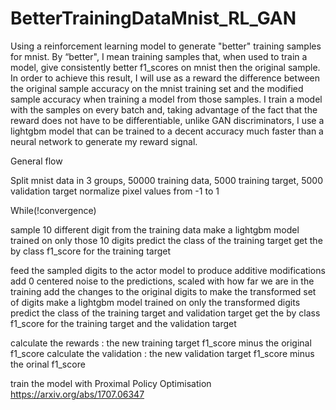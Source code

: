 # BetterTrainingDataMnist_RL_GAN


Using a reinforcement learning model to generate "better" training samples for mnist. By “better", I mean training samples that, when used to train a model, give consistently better f1_scores on mnist then the original sample. In order to achieve this result, I will use as a reward the difference between the original sample accuracy on the mnist training set and the modified sample accuracy when training a model from those samples. I train a model with the samples on every batch and, taking advantage of the fact that the reward does not have to be differentiable, unlike GAN discriminators, I use a lightgbm model that can be trained to a decent accuracy much faster than a neural network to generate my reward signal.


General flow


Split mnist data in 3 groups, 50000 training data, 5000 training target, 5000 validation target
normalize pixel values from -1 to 1


While(!convergence)
  
  
  sample 10 different digit from the training data
  make a lightgbm model trained on only those 10 digits
  predict the class of the training target
  get the by class f1_score for the training target
  
  
  feed the sampled digits to the actor model to produce additive modifications
  add 0 centered noise to the predictions, scaled with how far we are in the training
  add the changes to the original digits to make the transformed set of digits
  make a lightgbm model trained on only the transformed digits
  predict the class of the training target and validation target
  get the by class f1_score for the training target and the validation target
  
  
  calculate the rewards : the new training target f1_score minus the original f1_score
  calculate the validation : the new validation target f1_score minus the orinal f1_score
  
  train the model with Proximal Policy Optimisation https://arxiv.org/abs/1707.06347
  
  
  
  
